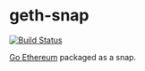 geth-snap
=========

[![Build Status](https://travis-ci.org/elopio/geth-snap.svg?branch=master)](https://travis-ci.org/elopio/geth-snap)

[Go Ethereum](https://github.com/ethereum/go-ethereum) packaged as a snap.
